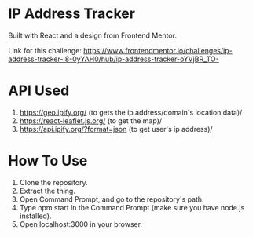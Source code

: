 # IP Address Tracker
Built with React and a design from Frontend Mentor.

Link for this challenge:
https://www.frontendmentor.io/challenges/ip-address-tracker-I8-0yYAH0/hub/ip-address-tracker-oYVjBR_TO-

# API Used
1. https://geo.ipify.org/ (to gets the ip address/domain's location data)/
2. https://react-leaflet.js.org/ (to get the map)/
3. https://api.ipify.org/?format=json (to get user's ip address)/

# How To Use
1. Clone the repository.
2. Extract the thing.
3. Open Command Prompt, and go to the repository's path.
4. Type npm start in the Command Prompt (make sure you have node.js installed).
5. Open localhost:3000 in your browser.
